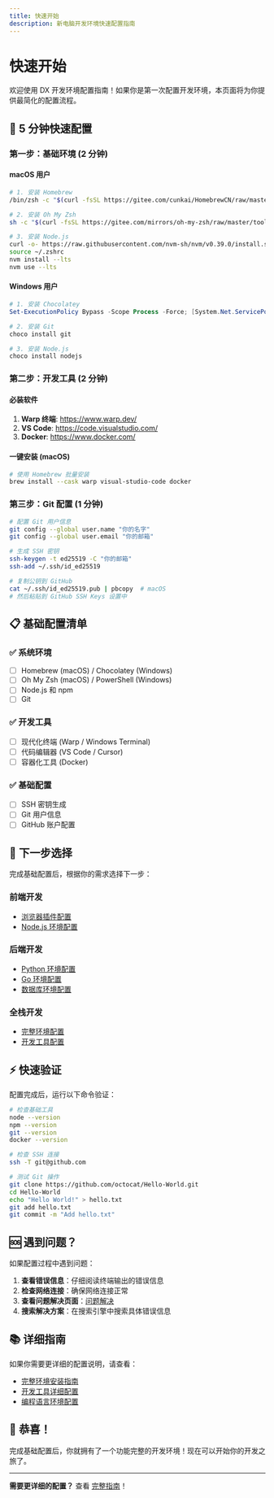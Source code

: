 ```yaml
---
title: 快速开始
description: 新电脑开发环境快速配置指南
---
```


# 快速开始

欢迎使用 DX 开发环境配置指南！如果你是第一次配置开发环境，本页面将为你提供最简化的配置流程。

## 🚀 5 分钟快速配置

### 第一步：基础环境 (2 分钟)

#### macOS 用户
```bash
# 1. 安装 Homebrew
/bin/zsh -c "$(curl -fsSL https://gitee.com/cunkai/HomebrewCN/raw/master/Homebrew.sh)"

# 2. 安装 Oh My Zsh
sh -c "$(curl -fsSL https://gitee.com/mirrors/oh-my-zsh/raw/master/tools/install.sh)"

# 3. 安装 Node.js
curl -o- https://raw.githubusercontent.com/nvm-sh/nvm/v0.39.0/install.sh | bash
source ~/.zshrc
nvm install --lts
nvm use --lts
```

#### Windows 用户
```powershell
# 1. 安装 Chocolatey
Set-ExecutionPolicy Bypass -Scope Process -Force; [System.Net.ServicePointManager]::SecurityProtocol = [System.Net.ServicePointManager]::SecurityProtocol -bor 3072; iex ((New-Object System.Net.WebClient).DownloadString('https://community.chocolatey.org/install.ps1'))

# 2. 安装 Git
choco install git

# 3. 安装 Node.js
choco install nodejs
```

### 第二步：开发工具 (2 分钟)

#### 必装软件
1. **Warp 终端**: https://www.warp.dev/
2. **VS Code**: https://code.visualstudio.com/
3. **Docker**: https://www.docker.com/

#### 一键安装 (macOS)
```bash
# 使用 Homebrew 批量安装
brew install --cask warp visual-studio-code docker
```

### 第三步：Git 配置 (1 分钟)

```bash
# 配置 Git 用户信息
git config --global user.name "你的名字"
git config --global user.email "你的邮箱"

# 生成 SSH 密钥
ssh-keygen -t ed25519 -C "你的邮箱"
ssh-add ~/.ssh/id_ed25519

# 复制公钥到 GitHub
cat ~/.ssh/id_ed25519.pub | pbcopy  # macOS
# 然后粘贴到 GitHub SSH Keys 设置中
```

## 📋 基础配置清单

### ✅ 系统环境
- [ ] Homebrew (macOS) / Chocolatey (Windows)
- [ ] Oh My Zsh (macOS) / PowerShell (Windows)
- [ ] Node.js 和 npm
- [ ] Git

### ✅ 开发工具
- [ ] 现代化终端 (Warp / Windows Terminal)
- [ ] 代码编辑器 (VS Code / Cursor)
- [ ] 容器化工具 (Docker)

### ✅ 基础配置
- [ ] SSH 密钥生成
- [ ] Git 用户信息
- [ ] GitHub 账户配置

## 🎯 下一步选择

完成基础配置后，根据你的需求选择下一步：

### 前端开发
- [浏览器插件配置](./browser-extensions.md)
- [Node.js 环境配置](./language-environments.md#nodejs-环境)

### 后端开发
- [Python 环境配置](./language-environments.md#python-环境)
- [Go 环境配置](./language-environments.md#go-环境)
- [数据库环境配置](./language-environments.md#数据库环境)

### 全栈开发
- [完整环境配置](./environment-setup.md)
- [开发工具配置](./development-tools.md)

## ⚡ 快速验证

配置完成后，运行以下命令验证：

```bash
# 检查基础工具
node --version
npm --version
git --version
docker --version

# 检查 SSH 连接
ssh -T git@github.com

# 测试 Git 操作
git clone https://github.com/octocat/Hello-World.git
cd Hello-World
echo "Hello World!" > hello.txt
git add hello.txt
git commit -m "Add hello.txt"
```

## 🆘 遇到问题？

如果配置过程中遇到问题：

1. **查看错误信息**：仔细阅读终端输出的错误信息
2. **检查网络连接**：确保网络连接正常
3. **查看问题解决页面**：[问题解决](./troubleshooting.md)
4. **搜索解决方案**：在搜索引擎中搜索具体错误信息

## 📚 详细指南

如果你需要更详细的配置说明，请查看：

- [完整环境安装指南](./environment-setup.md)
- [开发工具详细配置](./development-tools.md)
- [编程语言环境配置](./language-environments.md)

## 🎉 恭喜！

完成基础配置后，你就拥有了一个功能完整的开发环境！现在可以开始你的开发之旅了。

---

**需要更详细的配置？** 查看 [完整指南](./index.md)！ 